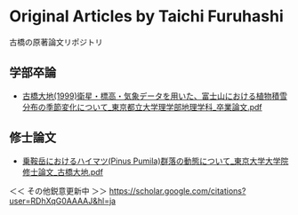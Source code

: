 # Original Articles by Taichi Furuhashi
古橋の原著論文リポジトリ

## 学部卒論
* [古橋大地(1999)衛星・標高・気象データを用いた、富士山における植物積雪分布の季節変化について_東京都立大学理学部地理学科_卒業論文.pdf](https://github.com/furuhashilab/original_articles_TaichiFuruhashi/blob/main/UndergraduateThesis/%E5%8F%A4%E6%A9%8B%E5%A4%A7%E5%9C%B0(1999)%E8%A1%9B%E6%98%9F%E3%83%BB%E6%A8%99%E9%AB%98%E3%83%BB%E6%B0%97%E8%B1%A1%E3%83%87%E3%83%BC%E3%82%BF%E3%82%92%E7%94%A8%E3%81%84%E3%81%9F%E3%80%81%E5%AF%8C%E5%A3%AB%E5%B1%B1%E3%81%AB%E3%81%8A%E3%81%91%E3%82%8B%E6%A4%8D%E7%89%A9%E7%A9%8D%E9%9B%AA%E5%88%86%E5%B8%83%E3%81%AE%E5%AD%A3%E7%AF%80%E5%A4%89%E5%8C%96%E3%81%AB%E3%81%A4%E3%81%84%E3%81%A6_%E6%9D%B1%E4%BA%AC%E9%83%BD%E7%AB%8B%E5%A4%A7%E5%AD%A6%E7%90%86%E5%AD%A6%E9%83%A8%E5%9C%B0%E7%90%86%E5%AD%A6%E7%A7%91_%E5%8D%92%E6%A5%AD%E8%AB%96%E6%96%87.pdf)

## 修士論文
* [乗鞍岳におけるハイマツ(Pinus Pumila)群落の動態について_東京大学大学院修士論文_古橋大地.pdf](https://github.com/furuhashilab/original_articles_TaichiFuruhashi/blob/main/GraduateThesis/%E4%B9%97%E9%9E%8D%E5%B2%B3%E3%81%AB%E3%81%8A%E3%81%91%E3%82%8B%E3%83%8F%E3%82%A4%E3%83%9E%E3%83%84(Pinus%20Pumila)%E7%BE%A4%E8%90%BD%E3%81%AE%E5%8B%95%E6%85%8B%E3%81%AB%E3%81%A4%E3%81%84%E3%81%A6_%E6%9D%B1%E4%BA%AC%E5%A4%A7%E5%AD%A6%E5%A4%A7%E5%AD%A6%E9%99%A2%E4%BF%AE%E5%A3%AB%E8%AB%96%E6%96%87_%E5%8F%A4%E6%A9%8B%E5%A4%A7%E5%9C%B0.pdf)

＜＜ その他鋭意更新中 ＞＞
https://scholar.google.com/citations?user=RDhXqG0AAAAJ&hl=ja
